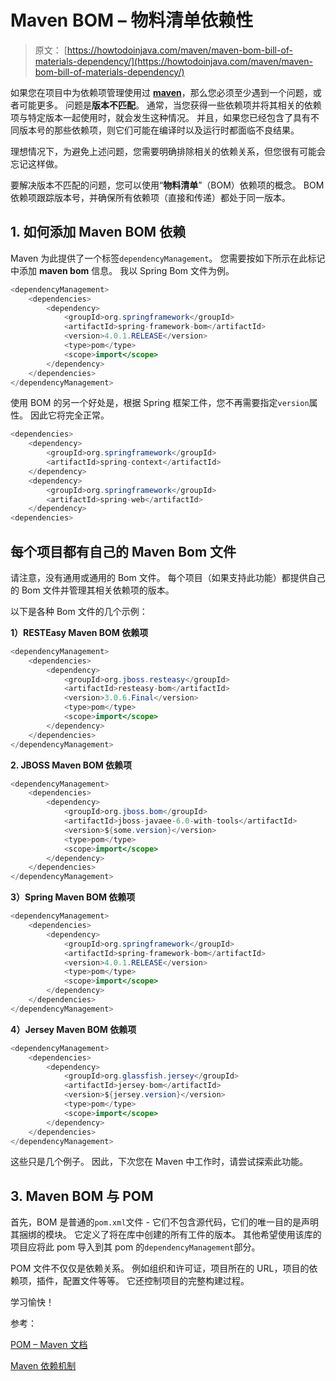# Maven BOM – 物料清单依赖性

> 原文： [https://howtodoinjava.com/maven/maven-bom-bill-of-materials-dependency/](https://howtodoinjava.com/maven/maven-bom-bill-of-materials-dependency/)

如果您在项目中为依赖项管理使用过 [**maven**](//howtodoinjava.com/maven/ "Maven Tutorials")，那么您必须至少遇到一个问题，或者可能更多。 问题是**版本不匹配**。 通常，当您获得一些依赖项并将其相关的依赖项与特定版本一起使用时，就会发生这种情况。 并且，如果您已经包含了具有不同版本号的那些依赖项，则它们可能在编译时以及运行时都面临不良结果。

理想情况下，为避免上述问题，您需要明确排除相关的依赖关系，但您很有可能会忘记这样做。

要解决版本不匹配的问题，您可以使用“**物料清单**”（BOM）依赖项的概念。 BOM 依赖项跟踪版本号，并确保所有依赖项（直接和传递）都处于同一版本。

## 1\. 如何添加 Maven BOM 依赖

Maven 为此提供了一个标签`dependencyManagement`。 您需要按如下所示在此标记中添加 **maven bom** 信息。 我以 Spring Bom 文件为例。

```java
<dependencyManagement>
    <dependencies>
        <dependency>
            <groupId>org.springframework</groupId>
            <artifactId>spring-framework-bom</artifactId>
            <version>4.0.1.RELEASE</version>
            <type>pom</type>
            <scope>import</scope>
        </dependency>
    </dependencies>
</dependencyManagement>

```

使用 BOM 的另一个好处是，根据 Spring 框架工件，您不再需要指定`version`属性。 因此它将完全正常。

```java
<dependencies>
    <dependency>
        <groupId>org.springframework</groupId>
        <artifactId>spring-context</artifactId>
    </dependency>
    <dependency>
        <groupId>org.springframework</groupId>
        <artifactId>spring-web</artifactId>
    </dependency>
<dependencies>

```

## 每个项目都有自己的 Maven Bom 文件

请注意，没有通用或通用的 Bom 文件。 每个项目（如果支持此功能）都提供自己的 Bom 文件并管理其相关依赖项的版本。

以下是各种 Bom 文件的几个示例：

**1）RESTEasy Maven BOM 依赖项**

```java
<dependencyManagement>
	<dependencies>
		<dependency>
			<groupId>org.jboss.resteasy</groupId>
			<artifactId>resteasy-bom</artifactId>
			<version>3.0.6.Final</version>
			<type>pom</type>
			<scope>import</scope>
		</dependency>
	</dependencies>
</dependencyManagement>

```

**2\. JBOSS Maven BOM 依赖项**

```java
<dependencyManagement>
	<dependencies>
		<dependency>
			<groupId>org.jboss.bom</groupId>
			<artifactId>jboss-javaee-6.0-with-tools</artifactId>
			<version>${some.version}</version>
			<type>pom</type>
			<scope>import</scope>
		</dependency>
	</dependencies>
</dependencyManagement> 

```

**3）Spring Maven BOM 依赖项**

```java
<dependencyManagement>
    <dependencies>
        <dependency>
            <groupId>org.springframework</groupId>
            <artifactId>spring-framework-bom</artifactId>
            <version>4.0.1.RELEASE</version>
            <type>pom</type>
            <scope>import</scope>
        </dependency>
    </dependencies>
</dependencyManagement>

```

**4）Jersey Maven BOM 依赖项**

```java
<dependencyManagement>
    <dependencies>
        <dependency>
            <groupId>org.glassfish.jersey</groupId>
            <artifactId>jersey-bom</artifactId>
            <version>${jersey.version}</version>
            <type>pom</type>
            <scope>import</scope>
        </dependency>
    </dependencies>
</dependencyManagement>

```

这些只是几个例子。 因此，下次您在 Maven 中工作时，请尝试探索此功能。

## 3\. Maven BOM 与 POM

首先，BOM 是普通的`pom.xml`文件 - 它们不包含源代码，它们的唯一目的是声明其捆绑的模块。 它定义了将在库中创建的所有工件的版本。 其他希望使用该库的项目应将此 pom 导入到其 pom 的`dependencyManagement`部分。

POM 文件不仅仅是依赖关系。 例如组织和许可证，项目所在的 URL，项目的依赖项，插件，配置文件等等。 它还控制项目的完整构建过程。

学习愉快！

参考：

[POM – Maven 文档](https://maven.apache.org/pom.html)

[Maven 依赖机制](https://maven.apache.org/guides/introduction/introduction-to-dependency-mechanism.html)